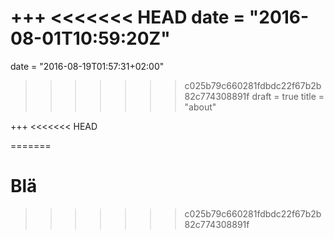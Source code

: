 +++
<<<<<<< HEAD
date = "2016-08-01T10:59:20Z"
=======
date = "2016-08-19T01:57:31+02:00"
>>>>>>> c025b79c660281fdbdc22f67b2b82c774308891f
draft = true
title = "about"

+++
<<<<<<< HEAD

=======
# Blä
>>>>>>> c025b79c660281fdbdc22f67b2b82c774308891f
